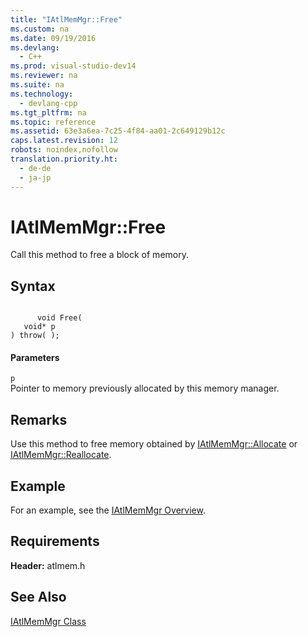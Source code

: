```yaml
---
title: "IAtlMemMgr::Free"
ms.custom: na
ms.date: 09/19/2016
ms.devlang: 
  - C++
ms.prod: visual-studio-dev14
ms.reviewer: na
ms.suite: na
ms.technology: 
  - devlang-cpp
ms.tgt_pltfrm: na
ms.topic: reference
ms.assetid: 63e3a6ea-7c25-4f84-aa01-2c649129b12c
caps.latest.revision: 12
robots: noindex,nofollow
translation.priority.ht: 
  - de-de
  - ja-jp
---
```

# IAtlMemMgr::Free
Call this method to free a block of memory.  
  
## Syntax  
  
```  
  
      void Free(  
   void* p   
) throw( );  
```  
  
#### Parameters  
 `p`  
 Pointer to memory previously allocated by this memory manager.  
  
## Remarks  
 Use this method to free memory obtained by [IAtlMemMgr::Allocate](../vs140/IAtlMemMgr--Allocate.md) or [IAtlMemMgr::Reallocate](../vs140/IAtlMemMgr--Reallocate.md).  
  
## Example  
 For an example, see the [IAtlMemMgr Overview](../vs140/IAtlMemMgr-Class.md).  
  
## Requirements  
 **Header:** atlmem.h  
  
## See Also  
 [IAtlMemMgr Class](../vs140/IAtlMemMgr-Class.md)
